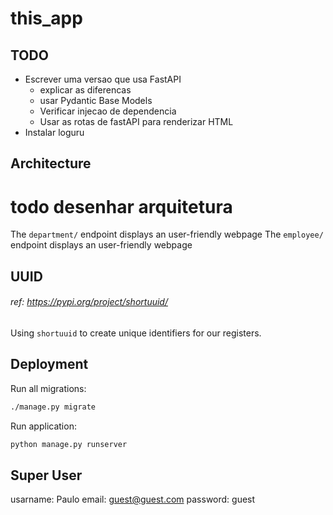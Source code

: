 # this_app

## TODO
- Escrever uma versao que usa FastAPI
    - explicar as diferencas
    - usar Pydantic Base Models
    - Verificar injecao de dependencia
    - Usar as rotas de fastAPI para renderizar HTML
- Instalar loguru

## Architecture
# todo desenhar arquitetura

The `department/` endpoint displays an user-friendly webpage 
The `employee/` endpoint displays an user-friendly webpage 


## UUID
###### ref: https://pypi.org/project/shortuuid/
Using `shortuuid` to create unique identifiers for our registers.


## Deployment

Run all migrations:
```bash
./manage.py migrate
```

Run application:
```bash
python manage.py runserver
```

## Super User
usarname: Paulo
email: guest@guest.com
password: guest
